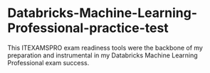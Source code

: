# Databricks-Machine-Learning-Professional-practice-test
This ITEXAMSPRO exam readiness tools were the backbone of my preparation and instrumental in my Databricks Machine Learning Professional exam success.
